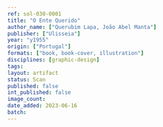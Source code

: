 ```yaml
---
ref: sol-030-0001
title: "O Ente Querido"
author_name: ["Querubim Lapa, João Abel Manta"]
publisher: ["Ulisseia"]
year: "y1955"
origin: ["Portugal"]
formats: ["book, book-cover, illustration"]
disciplines: [graphic-design]
tags:
layout: artifact
status: Scan
published: false
int_published: false
image_count:
date_added: 2023-06-16
batch:
---
```

